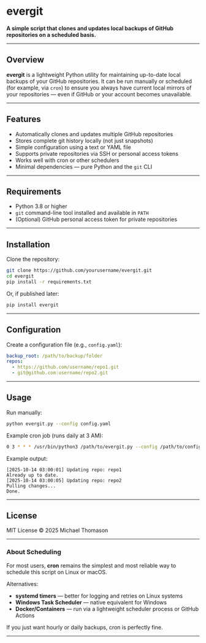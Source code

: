 # evergit

**A simple script that clones and updates local backups of GitHub repositories on a scheduled basis.**

---

## Overview

**evergit** is a lightweight Python utility for maintaining up-to-date local backups of your GitHub repositories.
It can be run manually or scheduled (for example, via `cron`) to ensure you always have current local mirrors of your repositories — even if GitHub or your account becomes unavailable.

---

## Features

* Automatically clones and updates multiple GitHub repositories
* Stores complete git history locally (not just snapshots)
* Simple configuration using a text or YAML file
* Supports private repositories via SSH or personal access tokens
* Works well with cron or other schedulers
* Minimal dependencies — pure Python and the `git` CLI

---

## Requirements

* Python 3.8 or higher
* `git` command-line tool installed and available in `PATH`
* (Optional) GitHub personal access token for private repositories

---

## Installation

Clone the repository:

```bash
git clone https://github.com/yourusername/evergit.git
cd evergit
pip install -r requirements.txt
```

Or, if published later:

```bash
pip install evergit
```

---

## Configuration

Create a configuration file (e.g., `config.yaml`):

```yaml
backup_root: /path/to/backup/folder
repos:
  - https://github.com/username/repo1.git
  - git@github.com:username/repo2.git
```

---

## Usage

Run manually:

```bash
python evergit.py --config config.yaml
```

Example cron job (runs daily at 3 AM):

```bash
0 3 * * * /usr/bin/python3 /path/to/evergit.py --config /path/to/config.yaml >> /path/to/log.txt 2>&1
```

Example output:

```
[2025-10-14 03:00:01] Updating repo: repo1
Already up to date.
[2025-10-14 03:00:05] Updating repo: repo2
Pulling changes...
Done.
```

---

## License

MIT License © 2025 Michael Thomason

---

### About Scheduling

For most users, **cron** remains the simplest and most reliable way to schedule this script on Linux or macOS.

Alternatives:

* **systemd timers** — better for logging and retries on Linux systems
* **Windows Task Scheduler** — native equivalent for Windows
* **Docker/Containers** — run via a lightweight scheduler process or GitHub Actions

If you just want hourly or daily backups, cron is perfectly fine.

---
